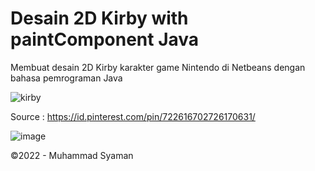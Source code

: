 # Desain 2D Kirby with paintComponent Java
Membuat desain 2D Kirby karakter game Nintendo di Netbeans dengan bahasa pemrograman Java

![kirby](https://user-images.githubusercontent.com/98678219/198887288-439052cf-4310-4bf2-876b-e7ad33b28c58.jpg)

Source : https://id.pinterest.com/pin/722616702726170631/

![image](https://user-images.githubusercontent.com/98678219/198887227-fcb05c8b-ed64-40dd-9207-dcf44ae1063d.png)

©2022 - Muhammad Syaman

